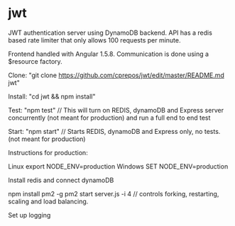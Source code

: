 # jwt

JWT authentication server using DynamoDB backend. 
API has a redis based rate limiter that only allows
100 requests per minute. 

Frontend handled with Angular 1.5.8. Communication 
is done using a $resource factory.


Clone:
"git clone https://github.com/cprepos/jwt/edit/master/README.md jwt"


Install:
"cd jwt && npm install"


Test:
"npm test" // This will turn on REDIS, dynamoDB and Express server concurrently (not meant for production) and run a full end to end test 




Start:
"npm start" // Starts REDIS, dynamoDB and Express only, no tests. (not meant for production)







Instructions for production:


Linux
export NODE_ENV=production
Windows
SET NODE_ENV=production


Install redis and connect dynamoDB

npm install pm2 -g
pm2 start server.js -i 4 // controls forking, restarting, scaling and load balancing.

Set up logging
